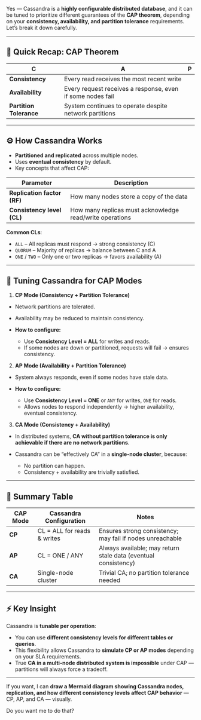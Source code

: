 Yes — Cassandra is a **highly configurable distributed database**, and it can be tuned to prioritize different guarantees of the **CAP theorem**, depending on your **consistency, availability, and partition tolerance** requirements. Let’s break it down carefully.

---

## 🧠 Quick Recap: CAP Theorem

| C                       | A                                                          | P |
| ----------------------- | ---------------------------------------------------------- | - |
| **Consistency**         | Every read receives the most recent write                  |   |
| **Availability**        | Every request receives a response, even if some nodes fail |   |
| **Partition Tolerance** | System continues to operate despite network partitions     |   |

---

## ⚙️ How Cassandra Works

* **Partitioned and replicated** across multiple nodes.
* Uses **eventual consistency** by default.
* Key concepts that affect CAP:

| Parameter                   | Description                                              |
| --------------------------- | -------------------------------------------------------- |
| **Replication factor (RF)** | How many nodes store a copy of the data                  |
| **Consistency level (CL)**  | How many replicas must acknowledge read/write operations |

**Common CLs**:

* `ALL` – All replicas must respond → strong consistency (C)
* `QUORUM` – Majority of replicas → balance between C and A
* `ONE` / `TWO` – Only one or two replicas → favors availability (A)

---

## 🔹 Tuning Cassandra for CAP Modes

1. **CP Mode (Consistency + Partition Tolerance)**

* Network partitions are tolerated.
* Availability may be reduced to maintain consistency.
* **How to configure:**

  * Use **Consistency Level = ALL** for writes and reads.
  * If some nodes are down or partitioned, requests will fail → ensures consistency.

2. **AP Mode (Availability + Partition Tolerance)**

* System always responds, even if some nodes have stale data.
* **How to configure:**

  * Use **Consistency Level = ONE** or `ANY` for writes, `ONE` for reads.
  * Allows nodes to respond independently → higher availability, eventual consistency.

3. **CA Mode (Consistency + Availability)**

* In distributed systems, **CA without partition tolerance is only achievable if there are no network partitions**.
* Cassandra can be “effectively CA” in a **single-node cluster**, because:

  * No partition can happen.
  * Consistency + availability are trivially satisfied.

---

## 🔑 Summary Table

| CAP Mode | Cassandra Configuration     | Notes                                                          |
| -------- | --------------------------- | -------------------------------------------------------------- |
| **CP**   | CL = ALL for reads & writes | Ensures strong consistency; may fail if nodes unreachable      |
| **AP**   | CL = ONE / ANY              | Always available; may return stale data (eventual consistency) |
| **CA**   | Single-node cluster         | Trivial CA; no partition tolerance needed                      |

---

## ⚡ Key Insight

Cassandra is **tunable per operation**:

* You can use **different consistency levels for different tables or queries**.
* This flexibility allows Cassandra to **simulate CP or AP modes** depending on your SLA requirements.
* True **CA in a multi-node distributed system is impossible** under CAP — partitions will always force a tradeoff.

---

If you want, I can **draw a Mermaid diagram showing Cassandra nodes, replication, and how different consistency levels affect CAP behavior** — CP, AP, and CA — visually.

Do you want me to do that?
